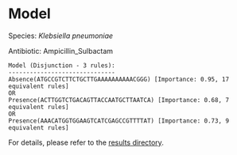 
# Model

Species: *Klebsiella pneumoniae*

Antibiotic: Ampicillin_Sulbactam

```
Model (Disjunction - 3 rules):
------------------------------
Absence(ATGCCGTCTTCTGCTTGAAAAAAAAAACGGG) [Importance: 0.95, 17 equivalent rules]
OR
Presence(ACTTGGTCTGACAGTTACCAATGCTTAATCA) [Importance: 0.68, 7 equivalent rules]
OR
Presence(AAACATGGTGGAAGTCATCGAGCCGTTTTAT) [Importance: 0.73, 9 equivalent rules]

```

For details, please refer to the [results directory](../../../../../results/scm_b/klebsiella%20pneumoniae/ampicillin_sulbactam/repeat_1/).


